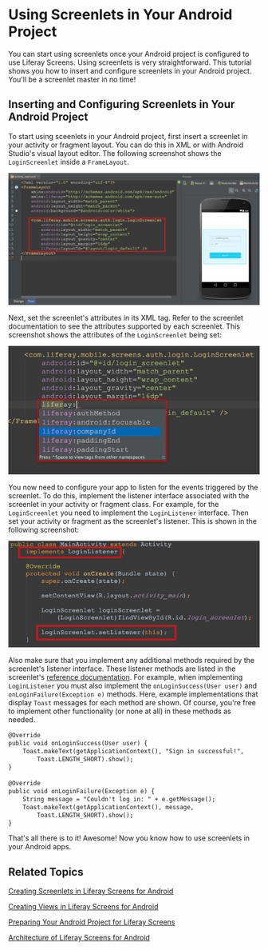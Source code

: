 # Using Screenlets in Your Android Project [](id=using-screenlets-in-your-android-project)

You can start using screenlets once your Android project is configured to use 
Liferay Screens. Using screenlets is very straightforward. This tutorial shows 
you how to insert and configure screenlets in your Android project. You'll be a 
screenlet master in no time! 

## Inserting and Configuring Screenlets in Your Android Project [](id=inserting-and-configuring-screenlets-in-your-android-project)

To start using sceenlets in your Android project, first insert a screenlet in 
your activity or fragment layout. You can do this in XML or with Android 
Studio's visual layout editor. The following screenshot shows the 
`LoginScreenlet` inside a `FrameLayout`. 

![Figure 1: The `LoginScreenlet` in a layout file.](../../images/screens-android-insert-screenlet.png)

Next, set the screenlet's attributes in its XML tag. Refer to the screenlet
documentation to see the attributes supported by each screenlet. This screenshot
shows the attributes of the `LoginScreenlet` being set:

![Figure 2: The screenlet's attributes are also set in its layout file.](../../images/screens-android-screenlet-attributes.png)

You now need to configure your app to listen for the events triggered by the
screenlet. To do this, implement the listener interface associated with the
screenlet in your activity or fragment class. For example, for the
`LoginScreenlet` you need to implement the `LoginListener` interface. Then set
your activity or fragment as the screenlet's listener. This is shown in the
following screenshot:

![Figure 3: Implement the screenlet's listener in your activity or fragment class.](../../images/screens-android-screenlet-listener.png)

Also make sure that you implement any additional methods required by the 
screenlet's listener interface. These listener methods are listed in the 
screenlet's [reference documentation](/develop/reference/-/knowledge_base/6-2/screenlets-in-liferay-screens-for-android). 
For example, when implementing `LoginListener` you must also implement the 
`onLoginSuccess(User user)` and `onLoginFailure(Exception e)` methods. Here, 
example implementations that display `Toast` messages for each method are shown. 
Of course, you're free to implement other functionality (or none at all) in 
these methods as needed. 

    @Override
    public void onLoginSuccess(User user) {
        Toast.makeText(getApplicationContext(), "Sign in successful!", 
            Toast.LENGTH_SHORT).show();
    }
    
    @Override
    public void onLoginFailure(Exception e) {
        String message = "Couldn't log in: " + e.getMessage();
        Toast.makeText(getApplicationContext(), message, 
            Toast.LENGTH_SHORT).show();
    }

That's all there is to it! Awesome! Now you know how to use screenlets in your 
Android apps. 

## Related Topics [](id=related-topics)

[Creating Screenlets in Liferay Screens for Android](/tutorials/-/knowledge_base/6-2/creating-screenlets-in-liferay-screens-for-android)

[Creating Views in Liferay Screens for Android](/tutorials/-/knowledge_base/6-2/creating-views-in-liferay-screens-for-android)

[Preparing Your Android Project for Liferay Screens](/tutorials/-/knowledge_base/6-2/preparing-your-android-project-for-liferay-screens)

[Architecture of Liferay Screens for Android](/tutorials/-/knowledge_base/6-2/architecture-of-liferay-screens-for-android)
